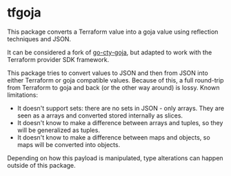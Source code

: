 # tfgoja

This package converts a Terraform value into a goja value using reflection techniques and JSON.

It can be considered a fork of [go-cty-goja](https://github.com/zclconf/go-cty-goja), but adapted to work with the Terraform provider SDK framework.

This package tries to convert values to JSON and then from JSON into either Terraform or goja compatible values. Because of this, a full round-trip from Terraform to goja and back (or the other way around) is lossy.
Known limitations:
- It doesn't support sets: there are no sets in JSON - only arrays. They are seen as a arrays and converted stored internally as slices.
- It doesn't know to make a difference between arrays and tuples, so they will be generalized as tuples.
- It doesn't know to make a difference between maps and objects, so maps will be converted into objects.

Depending on how this payload is manipulated, type alterations can happen outside of this package.
